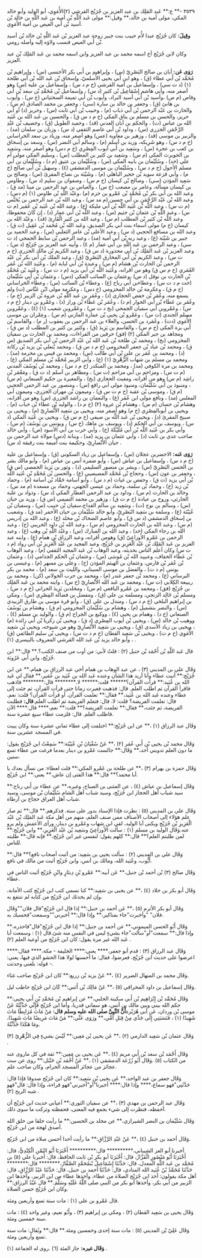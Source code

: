 ٣٥٣٩ -** ع:** عَبد المَلِك بن عبد العزيز بن جُرَيْج القرشي (٢)الأُمَوِي، أبو الوليد وأبو خالد المكي، مولى أمية بن خالد،** وقيل:** مولى عَبد اللَّهِ بْن أمية بن عَبد اللَّهِ بن خالد بْن أسيد بْن أَبي العيص بن أمية الأُمَوِي.

**وقِيلَ:** كان جُرَيْج عبدا لأُم حبيب بنت جبير زوجة عبد العزيز بْن عَبد اللَّهِ بْن خالد بْن أسيد بْن أَبي العيص فنسب ولاؤه إليه وأصله رومي.

وكان لابن جُرَيْج أخ اسمه محمد بن عبد العزيز وابن اسمه محمد بن عَبد المَلِك بْن عبد العزيز.

**رَوَى عَن:** أبان بن صالح البَصْرِيّ (س) ، وإبراهيم بن أَبي بكر الأخنسي (س) ، وإبراهيم بْن مُحَمَّد بْن أَبي عطاء (ق) ، وهو ابن أَبي يحيى الأَسلميّ، وإسحاق بْن عَبد الله بْن أَبي طلحة (١) (د ت سي) ، وإسماعيل بن أمية القرشي (خ م د س) ، وإسماعيل بن علية (س) وهو أصغر منه، وأبي هاشم إِسْمَاعِيل بْن كثير (د س) ، وإسماعيل بْن مُحَمَّدِ بْن سعد بْن أَبي وقاص (م ص) ،وأسيد بْن أَبي أسيد البراد، وأيوب بْن أَبي تميمة السختياني (خ س) ، وأيوب بن هانئ (ق) ، وجعفر بن خالد بن سارة (سي) ، وجعفر بن محمد الصادق (م س) ، والحارث بن عَبْد الرحمن بْن أَبي ذباب (م) ، وحبيب بْن أَبي ثابت (س) ، وحريز (د) أو أبي حريز، والحسن بن مسلم بن يناق المكي (خ م د س ق) ، والحسين بن عَبد الله بن عُبَيد الله بن عباس (ت) ، والحكم بن أبان العدني (قد) ، وحميد الطويل (ق) ، وخصيف بْن عَبْدِ الرَّحْمَنِ الجزري (س) ، وداود بْن أَبي عاصم الثقفي (د س) ، وزبان بن سلمان (مد) ، والزبير بن موسى (قد) ، وزهير بن معاوية (عس) وهو أصغر منه، وزياد بن سعد الخراساني (خ م د س) ، وهو شَرِيكه، وزيد بن أسلم (م) ، وسالم أبي النضر (س) ، وسعد بن إسحاق بن كعب بن عجرة (س) ، وسَعِيد بن أَبي أيوب المِصْرِي (خ م دس) وهو أصغر منه، وسَعِيد بن الحويرث المكي (م س) ، وسَعِيد بن كثير بن المطلب (س) ، وسليم المكي مولى أم علي (خد) ، وسُلَيْمان بن بابيه المكي (س) ، وسُلَيْمان بن عتيق (م د) ، وسُلَيْمان بن أَبي مسلم الأحول (خ م د س) ، وسُلَيْمان بن موسى الدمشقي (٤) ، وسهيل بْن أَبي صالح (خ م) ، وأبي قزعة سويد بْن حجير الباهلي (م) ، وشَيْبَة بن نصاح المقرئ (س) ، وصالح بن سَعِيد المؤذن (سي) ، وصالح بْن كيسان (خ م س) ، وصفوان بن سليم (د س) ، وطاوس بن كيسان مسألة، وعامر بن مصعب (خ س) ، والعباس بن عبد الرحمن بن مينا (مد ق) ، وعبد الله بن أَبي بكر بْن مُحَمَّد بْن عَمْرو بن حزم (م) ،وعَبْد اللَّهِ بْن طاوس (١) (م دس) ، وعبد الله بْن عَبْد الرَّحْمَنِ بن أَبي حسين (م مد س) ، وعبد الله بْن عبد الرحمن بن يُحَنَّس (م ت س) ، وعبد اللَّه بْن عُبَيد اللَّه بْن أَبي مليكة (ع) ، وعبد الله بْن عُبَيد بْن عُمَير (م ت س) ، وعبد اللَّهِ بْن عثمان بْن خثيم (س) ، وعبد اللَّه بْن أَبي عمار (د) ، إِن كَانَ محفوظا، وعبد اللَّه بْن كثير بْن المطلب (م س) ، وعبد الله بن كثير الْقَارِئ (قد) ، وعَبْد الله بن كيسان (خ م) مولى أسماء بنت أبي بكر الصديق، وعَبد الله بْن مُحَمد بْن عَقِيل (ت ق) ، وعبد الله بن مسافع الحجبي (د س) ، وعبد الأعلى بْن عامر الثعلبي (س) ، وعبد الحميد بن جبير بن شَيْبَة (ع) ، وعبد ربه بْن أَبي أمية (مد) ، وعبد الرحمن بْن سابط الجمحي (د ت سي) ، وعبد الرحمن بن عَبد اللَّهِ بن أَبي عمار (م ٤) ، وأبيه عبد العزيز بن جُرَيْج (د س) ، وعبد العزيز بْن عَبد المَلِك بْن أَبي محذورة (د س ق) ، وعبد الكريم بْن مالك الجزري (خ م ت س) ، وعبد الكريم بْن أَبي المخارق البَصْرِيّ (ق) ، وعبد الملك بْن أَبي بكر بْن عَبْد الرحمن بْن الحارث بْن هشام (م س) ، وعبدة بْن أَبي لبابة (م) ، وعُبَيد الله بْن عُمَر العُمَري (خ م س ق) وهو من أقرانه، وعُبَيد اللَّه بْن أَبي يزيد (م د ت س) ، وعُبَيد بْن مُحَمَّدِ بْنِ الحارث بن نوفل (د س) ،وعثمان بن السائب المكي (دس) ، وعثمان بْن أَبِي سُلَيْمان (خت م د ت س) ، وعطاءبن أَبي رباح (ع) ، وعطاء بْن السائب (س) ، وعطاء الخراساني (خ م ق) ، وعكرمة بْن خالد المخزومي (خ دس) ، وعكرمة مولى ابْن عَبَّاس (ت) ولم يسمع منه، وعُمَر بْن حفص الحجازي (د) ، وعُمَر بن عَبد اللَّهِ بْن عروة بْن الزبير (خ م) ، وعُمَر بن عَطَاء بْن أَبي الخوار (م د) ، وعُمَر بْن عَطَاء بْن وراز (د) ، وعَمْرو بن دينار (خ م د س) ، وعَمْروبن أَبي سفيان الجمحي (بخ د ت س) ، وعَمْروبن شعيب (١) (٤) ، وعَمْروبن مسلم الجندي (ت س) ، وعَمْرو بْن يحيى بْن عمارة المازني (م س) ، وعِمْران بن موسى الأُمَوِي (دت) ، وعُمَرد بن الحسن، والعلاء بن عبد الرحمن بن يعقوب (ر م) ، والقاسم بْن أَبي بزة المكي (خ م س) ، والقاسم بن يَزِيدَ (ق) ، وكثير بن كثير بن المطلب (د س ق) ، ومجاهد بن جبر المكي (٢) (فق) حرفين من القراءات، ومحمد بن الحارث بن سفيان المخزومي (بخ) ، ومحمد بْن طلحة بْن عَبد الله بْن عَبْد الرحمن بْن أَبي بكر الصديق (س ق) ، ومحمد بْن عباد بْن جعفر المخزومي (خ م د س ق) ، ومحمد بْنعلي بْن يزيد بْن ركانة (د) ، ومحمد بن عُمَر بن علي بْن أَبي طالب (س) ، ومحمد بن قيس ين مخرمة (مد) ، ومحمد بن مسلم بن شهاب الزُّهْرِيّ (١) (ع) ، وأبي الزبير مُحَمَّد بْن مسلم المكي (ع) ، ومحمد بن مرة الكوفي (مد) ، ومحمد بن المنكدر (خ م د س) ، ومحمد بْن يُوسُفَ المدني (م ت س) ، ومزاحم بن أَبي مزاحم (ت س) ، ومظاهر بن أسلم (د ت ق) ، ومَعْمَر بْن راشِد (م س) وهو من أقرانه، ومغيث الحجازي (بخ) ، والمغيرة بن حكيم الصنعاني (م س) ، ومنبوذ بن أَبي سُلَيْمان، ومنبوذ مولى أبي رافع (س) ، ومنصور بن عبد الرحمن الحجبي (م ق) ، وموسى بْن عقبة (خ م ت س ق) ، وميمون بْن مهران الجزري، وميمون أبي المغلس (مد) ، ونافع مولى ابن عُمَر (ع) ، والنعمان بن راشد الجزري (س) وهو من أقرانه، وهشام بْن حسان (م س) ، وهشام بْن عروة (٢) (خ م د) ، والوليد بْن عطاء بْن خباب (م) ، ويحيى بن أيوبالمِصْرِي (خ م) وهو أصغر منه، ويحيى بن سَعِيد الأَنْصارِيّ (م) ، ويحيى بن صبيح المقرئ (د) ، ويحيى بْن عَبد اللَّه بن صيفي (خ م س ق) ، ويحيى بن عُبَيد المكي (د س) ، ويوسف بن أَبي الحكم (د) ، ويوسف بن ماهك (خ س) ، ويونس بن يُوسُفَ (م س) ، وأبي بكر بن عُبَيد اللَّه بْن أَبي مُلَيْكَةَ (خ) ، وأبي حرب بن أَبي الأسود (ص) ، وأبي خالد صاحب عدي بن ثابت (د) ، وأبي عثمان بن يزيد (مد) ، وبنانة (دس) مولاة عبد الرحمن بن حيان الأَنْصارِيّ، وحكيمة بنت أميمة بنت رقيقة (د س) .

**رَوَى عَنه:** الاخضربن عجلان (س) ، وإسماعيل بن زياد السكوني (ق) ، وإسماعيل بن علية (خ م د س) ، وإسماعيل بن عياش (س) ، وأبو ضمرة أنس بن عياض (م) ، وأبو مالك بشر بن الحسن البَصْرِيّ (س) ، وبشر بن منصور السليمي (د) ، وثور بن يَزِيدَ الحمصي (س ق) ، وجعفر بن عون (س) ، وحجاج بْن مُحَمَّد المصيصيي (ع) ، والحسن بْن مُحَمَّدِ بْنِ عُبَيد اللَّه بْن أَبي يزيد (ت ق) ، وحفص بن غياث (م د س) ، وأبو أسامة حَمَّاد بْن أسامة (م) ، وحماد بْن زيد (خ) ، وحماد بْن سلمة، وحماد بن عيسى الجهني، وحماد بن مسعدة (م مد س) ، وخالد بن الحارث (م س) ، وداود بن عبد الرحمن العطار المكي (د س) ، وذواد بن علبة الحارثي، وروح بن عبادة (خ م ت ق) ، وزهير بن محمد التميمي (س ق) ، وزيد بن حبان (س) ، وسالم بن نوح (ت) ، وسَعِيد بن سالم القداح،سفيان بْن حبيب (س) ، وسفيان بْن عُيَيْنَة (ع) ، وسلمة بن سَعِيد البَصْرِيّ، وأبو خالد سُلَيْمان بن حيان الأحمر (مد ق) ، وشعيب بن إسحاق الدمشقي (د س ق) ، وأبو عاصم الضحاك بْن مخلد (ع) ، وعبد الله بن إدريس (م س) ، وعبد الله بن الحارث المخزومي (م س) ، وعبد الله بْن داود الخريبي (خ) ، وعبد الله بن رجاء المكي (خد) ، وعبد الله بن المبارك (س) ، وعَبْد اللَّهِ بْن وهب (ع) ، وعبد الرحمن بن عَمْرو الأَوزاعِيّ (ق) وهومن أقرانه، وعبد الرزاق بْن همام (ع) ، وابنه عبد العزيز بن عَبد المَلِك بْن عَبْد الْعَزِيزِ بن جُرَيْج، وعبد المجيد بن عَبْد الْعَزِيزِ بْن أَبي رواد (م د ت س) وكان أعلم الناس بحديثه، وعبد الوهاب بْن عَبد المجيد الثقفي (م) ، وعبد الوهاب بْن عَطَاء الخفاف، وعبييد الله بْن مُوسَى (س) ، وعثمان بْن الحكم الجذامي (د) ، وعثمان بْن عُمَر بْن فارس، وعثمان بن الهيثم المؤذن (خ) ، وعلي بن مسهر (م) ، وعيسى بن يونس (م د ت) ، والفضل بن موسى السيناني، والليث بن سعد (م) ، محمد بن بكر البرساني (ع) ، ومحمد بْن جعفر غندر (م) ، ومحمد بن حرب الخولاني (كن) ، ومحمد بن ربييعة الكِلابي (ت س) ، ومحمد بن عَبد الله الأَنْصارِيّ (خ س) ، وابنه محمد بن عَبد المَلِك بن جُرَيْج (فق) ، ومحمد بن عَمْرو اليافعي (م س) ، ومخلدبن يَزِيدَ الحراني (خ م د س) ، ومسلم بْن خَالِد الزنجي، ومسلمة بن علي (ق) ، ومفضل بن فضالة المِصْرِي (س) ، ومكي بن إبراهيم البلخي (خ م د س) ، ومندل بن علي (ق) ، وأبو قرة موسى بن طارق الزبيدي (س) ، والنضر بنشميل (م) ، وهشام بن سُلَيْمان المخزومي (م ق) ، وهشام بن يُوسُفَ الصنعاني (خ د) ، وهمام بن يحيى (٤) ، ووكيع بن الجراح (م ق) ، والوليد بن مسلم (٤) ، ووهيب بْن خالد (س) ، ويحيى بْن أيوب المِصْرِي (د ق) ، ويحيى بْن زكريا بْن أَبي زائدة (م) ، ويحيى بن زياد الأسدي (ق) ، ويحيى بن سَعِيد الأَنْصارِيّ وهو من شيوخه، ويحيى بْن سَعِيد الأُمَوِي (خ م ت) ، ويحيى بْن سَعِيد القطان (خ م د ت س) ، ويحيى بْن سليم الطائفي (ق) ، وأبو خالد يزيد بْن عَبد الله القرشي المعروف بالبيسري (١) .

قال عَبد اللَّهِ بْن أَحْمَد بْن حنبل (٢) : قلتُ لأبي: من أوب من صنف الكتب؟.** قال:** ابن جُرَيْج، وابن أَبي عَرُوبَة.

وَقَال علي بن المديني (٣) ، عن عبد الوهاب بن همام أخي عبد الرزاق بن همام،** عن ابن جُرَيْج:** أتيت عطاء وأنا أريد هذا الشأن وعنده عَبد الله بن عُبَيد بن عُمَير،** فقال لي عَبد الله بن عُبَيد:** قرأت القرآن؟****** قلت:****** لا.******** قال:******** فاذهب فاقرأ القرآن ثم اطلب العلم. قال: فذهبت فغبرت زمانا حتى قرأت القرآن، ثم جئت إلى عطاء وعنده عَبد الله بن عُبَيد،** فقال:** تعلمت القرآن. أو قرأت القرآن؟ قلت: نعم. قال: تعلمت الفريضة؟ قلت: لا. قال: فتعلم الفريضة ثم اطلب العلم.**قال:** فطلبت الفريضة، ثم جئت،** فقال:** تعلمت الفريضة؟** قلت:** نعم،**** قال:**** الآن فاطلب العلم. قال: فلزمت عطاء سبع عشرة سنة.

وَقَال عبد الرزاق (١) ،** عن ابن جُرَيْج:** اختلفت إلى عطاء ثماني عشرة سنة وكان يبيت في المسجد عشرين سنة.

وَقَال محمد بْن يحيى بْن أَبي عُمَر (٢) ،** عَنْ سُفْيَانَ بْنِ عُيَيْنَة:** سَمِعْتُ ابن جُرَيْج يقول: ما دون العلم تدويني أحد،** وَقَال:** جالست عَمْرو بن دينار بعدما فرغت من عطاء تسع سنين.

وَقَال حمزة بن بهرام (٣) ،** عن طلحة بن عَمْرو المكي:** قلت لعطاء: من نسأل بعدك يا أبا محمد؟** قال:** هذا الفتى إن عاش،** يعني:** ابن جُرَيْج.

وَقَال إسماعيل بن عياش (٤) ، عن المثنى بن الصباح، وغيره،** عن عطاء بن أَبي رباح:** سيد شباب أهل الحجاز ابن جُرَيْج، وسيد شباب أهل الشام سُلَيْمان بْن موسى، وسيد شباب أهل العراق حجاج بن أرطاة.

وَقَال علي بن المديني (٥) : نظرت فإذا الإسناد يدور على ستة. فذكرهم.** قال:** ثم صار علم هؤلاء إلى أصحاب الأصناف ممن صنف العلم، منهم من أهل مكة عَبد المَلِك بْن عَبْد الْعَزِيزِ بْن جُرَيْج ويكنى أبا الوليد، لقي ابن شهاب وعَمْرو بن دينار، ورأى الأعمش ولم يرو عنه.وَقَال الوليد بن مسلم (١) : سألت الأَوزاعِيّ وسَعِيد بْن عَبْد الْعَزِيزِ،** وابن جُرَيْج:** لمن طلبتم العلم؟** قال:** كلهم يقول: لنفسي غير ابن جُرَيْج،** فإنه قال:** طلبته للناس.

وَقَال علي بن المديني (٢) : سألت يحيى بن سَعِيد: من أثبت أصحاب نافع؟** قال:** أَيُّوب، وعُبَيد الله، ومالك بن أنس، وابن جُرَيْج أثبت من مالك في نافع.

وَقَال صالح (٣) بْن أحمد بْن حنبل،** عَن أبيه:** عَمْرو بْنِ دِينَارٍ وابْنِ جُرَيْج أثبت الناس في عطاء.

وَقَال أبو بكر بن خلاد (٤) ،** عن يحيى بن سَعِيد:** كنا نسمي كتب ابن جُرَيْج كتب الأمانة، وإن لم يحدثك ابن جُرَيْج من كتابه لم تنتفع به.

وَقَال أبو بكر الأثرم (٥) ،** عَن أحمد بن حنبل:** إذا قال ابن جُرَيْج"قال فلان""وَقَال فلان" "وأخبرت"جاء بمناكير،** وإذا قال:** أخبرني""وسمعت"فحسبك به.

وَقَال أَبُو الحسن الميموني،** عن أحمد بن جنيل:** إذا قال ابن جُرَيْج"قال"فاحذره،** وإذا قال:** سمعت"أو"سألت"جاء بشيءٍ ليس في النفس منه شئ.قال (١) : وسمعت أبا عَبد الله غير مرة يقول: كان ابن جُرَيْج من أوعية العلم (٢) .

وَقَال عبد الرزاق (٣) : قدم أبو جعفر،**** يعني:**** الخليفة - مكة،**** فقال:**** اعرضوا علي حديث ابن جُرَيْج، فعرضوا، فقال: ما أحسنها لولا هذا الحشو الذي فيها، يعني: قوله: بلغني وحدثت -.

وَقَال محمد بن المنهال الضرير (٤) ،** عَنْ يزيد بْن زريع:** كان ابن جُرَيْج صاحب غثاء.

وَقَال إسماعيل بن داود المخراقي (٥) ،** عَنْ مَالِك بْن أَنَس:** كَانَ ابن جُرَيْج حاطب ليل.

وَقَال مُحَمَّد بْن إِبْرَاهِيم بْن أَبي سكينة الحلبي،** عن إبراهيم بْن مُحَمَّدِ بْنِ أَبي يحيى:** حكم الله بيني وبين مالك بن أنس، هو سماني قدريا، وأما ابن جُرَيْج فَإِنِّي حَدَّثْتُهُ عَنْ موسى بْن وردان، عَن أبي هُرَيْرة**أَنَّ النَّبِيَّ صلى الله عليه وسلم قال:** مَنْ مَاتَ مُرَابِطًا مَاتَ شَهِيدًا (١) ، فَنَسَبَنِي إِلَى جَدِّي مِنْ قِبَلِ أُمِّي،** ورَوَى عَنِّي:** مَنْ مَاتَ مَرِيضًا مَاتَ شَهِيدًا، ومَا هَكَذَا حَدَّثْتُهُ.

وَقَال عثمان بْن سَعِيد الدارمي (٢) ،** عَن يحيى بْن مَعِين:** لَيْسَ بشيءٍ فِي الزُّهْرِيّ (٣) .

وَقَال أَحْمَد بْن سعد بْن أَبي مريم (٤) ،** عَن يحيى بن مَعِين:** ثقة في كل ماروى عنه من الكتاب (٥) .وَقَال أَبُو زُرْعَة الدمشقي (١) ،** عَنْ أَحْمَد بْن حَنْبَل:** روى عن ست عجائز من عجائز المسجد الحرام، وكان صاحب علم.

وَقَال جعفر بن عبد الواحد،** عَن يحيى بْن سَعِيد:** كان ابن جُرَيْج صدوقا فإذا قال: حَدَّثَنِي"فهو سماع،**** وإذا قال:**** أخبرنا"أو"أخبرني"فهو قراءة، وإذا قال: قال"فهو شبه الريح (٢) .

وَقَال عبد الرحمن بن مهدي (٣) ،** عن سفيان الثوري:** أعياني حديث ابن جُرَيْج أن أحفظه، فنظرت إلى شيء يجمع فيه المعنى، فحفظته وتركت ما سوى ذلك.

وَقَال سُلَيْمان بن النضر الشيرازي،** عن مخلد بن الحسين:** ما رأيت خلقا من خلق الله أصدق لهجة من ابن جُرَيْج.

وَقَال أحمد بن حنبل (٤) ،** عَنْ عَبْدِ الرَّزَّاقِ:** ما رأيت أحدا أحسن صلاة من ابن جُرَيْج.

أخبرنا أبو العز الشيباني،********** قال:********** أَخْبَرَنَا أَبُو اليُمْنِ الْكِنْدِيُّ، قال: أَخْبَرَنَا أَبُو مَنْصُورٍ الْقَزَّازُ، قال: أَخْبَرَنَا أبو بكر بْن ثابت الحافظ، قال: أخبرنا علي (٥) بن مُحَمَّد بن عَبد اللَّهِ المعدل، قال: حَدَّثَنَا إِسْمَاعِيلُ بْنمُحَمَّدٍ الصَّفَّارُ،******** قال:******** حَدَّثَنَا مُحَمَّدُ بْنُ عُبَيد الله المنادي، قال: حَدَّثَنَا أحمد بن حنبل، قال: حَدَّثَنَا عَبْدُ الرَّزَّاقِ، قال: أهل مكة يقولون: أخذ ابن جُرَيْج الصلاة من عطاء، وأخذها عطاء من ابن الزبير، وأخذها ابن الزبير من أبي بكر، وأخذها أبو بكر من النبي صلى اللَّهُ عَلَيْهِ وسَلَّمَ.** قال عَبْدُ الرزاق:** وكان ابن جُرَيْج حسن الصلاة.

قال عَمْرو بن علي (١) : مات سنة تسع وأربعين ومئة.

وَقَال يحيى بن سَعِيد القطان (٢) ، ومكي بن إبراهيم (٣) ، وأَبُو نعيم، وغير واحد (٤) : مات سنة خمسين ومئة.

وَقَال عَلِيّ بْن المديني (٥) : مات سنة إحدى وخمسين ومئة.** قال:** ويُقال: مات سنة تسع وأربعين ومئة.

**وَقَال غيره:** جاز المئة (٦) .روى له الجماعة (١) .